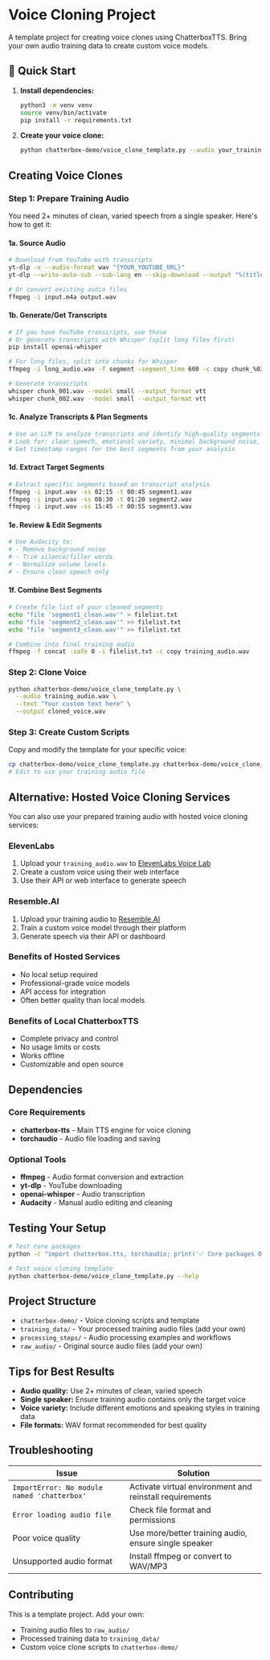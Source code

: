 # Voice Cloning Project

A template project for creating voice clones using ChatterboxTTS. Bring your own audio training data to create custom voice models.

## 🚀 Quick Start

1. **Install dependencies:**
   ```bash
   python3 -m venv venv
   source venv/bin/activate
   pip install -r requirements.txt
   ```

2. **Create your voice clone:**
   ```bash
   python chatterbox-demo/voice_clone_template.py --audio your_training_audio.wav --text "Hello world"
   ```

## Creating Voice Clones

### Step 1: Prepare Training Audio

You need 2+ minutes of clean, varied speech from a single speaker. Here's how to get it:

#### 1a. Source Audio
```bash
# Download from YouTube with transcripts
yt-dlp -x --audio-format wav "{YOUR_YOUTUBE_URL}"
yt-dlp --write-auto-sub --sub-lang en --skip-download --output "%(title)s.%(ext)s" "{YOUR_YOUTUBE_URL}"

# Or convert existing audio files
ffmpeg -i input.m4a output.wav
```

#### 1b. Generate/Get Transcripts
```bash
# If you have YouTube transcripts, use those
# Or generate transcripts with Whisper (split long files first)
pip install openai-whisper

# For long files, split into chunks for Whisper
ffmpeg -i long_audio.wav -f segment -segment_time 600 -c copy chunk_%03d.wav

# Generate transcripts
whisper chunk_001.wav --model small --output_format vtt
whisper chunk_002.wav --model small --output_format vtt
```

#### 1c. Analyze Transcripts & Plan Segments
```bash
# Use an LLM to analyze transcripts and identify high-quality segments
# Look for: clear speech, emotional variety, minimal background noise, single speaker
# Get timestamp ranges for the best segments from your analysis
```

#### 1d. Extract Target Segments
```bash
# Extract specific segments based on transcript analysis
ffmpeg -i input.wav -ss 02:15 -t 00:45 segment1.wav
ffmpeg -i input.wav -ss 08:30 -t 01:20 segment2.wav
ffmpeg -i input.wav -ss 15:45 -t 00:55 segment3.wav
```

#### 1e. Review & Edit Segments
```bash
# Use Audacity to:
# - Remove background noise
# - Trim silence/filler words  
# - Normalize volume levels
# - Ensure clean speech only
```

#### 1f. Combine Best Segments
```bash
# Create file list of your cleaned segments
echo "file 'segment1_clean.wav'" > filelist.txt
echo "file 'segment2_clean.wav'" >> filelist.txt
echo "file 'segment3_clean.wav'" >> filelist.txt

# Combine into final training audio
ffmpeg -f concat -safe 0 -i filelist.txt -c copy training_audio.wav
```

### Step 2: Clone Voice
```bash
python chatterbox-demo/voice_clone_template.py \
  --audio training_audio.wav \
  --text "Your custom text here" \
  --output cloned_voice.wav
```

### Step 3: Create Custom Scripts
Copy and modify the template for your specific voice:
```bash
cp chatterbox-demo/voice_clone_template.py chatterbox-demo/voice_clone_your_name.py
# Edit to use your training audio file
```

## Alternative: Hosted Voice Cloning Services

You can also use your prepared training audio with hosted voice cloning services:

### ElevenLabs
1. Upload your `training_audio.wav` to [ElevenLabs Voice Lab](https://elevenlabs.io/voice-lab)
2. Create a custom voice using their web interface
3. Use their API or web interface to generate speech

### Resemble.AI
1. Upload your training audio to [Resemble.AI](https://www.resemble.ai/)
2. Train a custom voice model through their platform
3. Generate speech via their API or dashboard

### Benefits of Hosted Services
- No local setup required
- Professional-grade voice models
- API access for integration
- Often better quality than local models

### Benefits of Local ChatterboxTTS
- Complete privacy and control
- No usage limits or costs
- Works offline
- Customizable and open source

## Dependencies

### Core Requirements
- **chatterbox-tts** - Main TTS engine for voice cloning
- **torchaudio** - Audio file loading and saving

### Optional Tools
- **ffmpeg** - Audio format conversion and extraction
- **yt-dlp** - YouTube downloading
- **openai-whisper** - Audio transcription
- **Audacity** - Manual audio editing and cleaning

## Testing Your Setup

```bash
# Test core packages
python -c "import chatterbox.tts, torchaudio; print('✅ Core packages OK')"

# Test voice cloning template
python chatterbox-demo/voice_clone_template.py --help
```

## Project Structure

- `chatterbox-demo/` - Voice cloning scripts and template
- `training_data/` - Your processed training audio files (add your own)
- `processing_steps/` - Audio processing examples and workflows
- `raw_audio/` - Original source audio files (add your own)

## Tips for Best Results

- **Audio quality:** Use 2+ minutes of clean, varied speech
- **Single speaker:** Ensure training audio contains only the target voice
- **Voice variety:** Include different emotions and speaking styles in training data
- **File formats:** WAV format recommended for best quality

## Troubleshooting

| Issue | Solution |
|-------|----------|
| `ImportError: No module named 'chatterbox'` | Activate virtual environment and reinstall requirements |
| `Error loading audio file` | Check file format and permissions |
| Poor voice quality | Use more/better training audio, ensure single speaker |
| Unsupported audio format | Install ffmpeg or convert to WAV/MP3 |

## Contributing

This is a template project. Add your own:
- Training audio files to `raw_audio/`
- Processed training data to `training_data/`
- Custom voice clone scripts to `chatterbox-demo/`